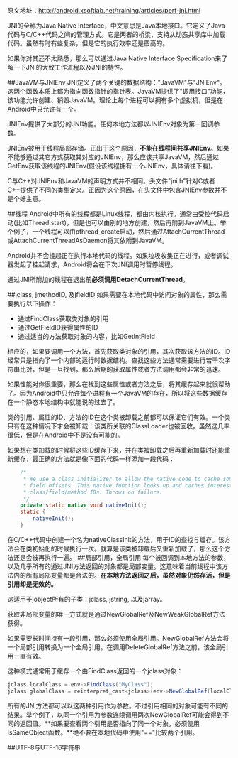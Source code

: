 原文地址：http://android.xsoftlab.net/training/articles/perf-jni.html

JNI的全称为Java Native Interface，中文意思是Java本地接口。它定义了Java代码与C/C++代码之间的管理方式。它是两者的桥梁，支持从动态共享库中加载代码。虽然有时有些复杂，但是它的执行效率还是蛮高的。

如果你对其还不太熟悉，那么可以通过Java Native Interface Specification来了解一下JNI的大致工作流程以及JNI的特性。

##JavaVM与JNIEnv
JNI定义了两个关键的数据结构："JavaVM"与"JNIEnv"。这两个函数本质上都为指向函数指针的指针表。JavaVM提供了"调用接口"功能，该功能允许创建、销毁JavaVM。理论上每个进程可以拥有多个虚拟机，但是在Android中只允许有一个。

JNIEnv提供了大部分的JNI功能。任何本地方法都以JNIEnv对象为第一回调参数。

JNIEnv被用于线程局部存储。正出于这个原因，**不能在线程间共享JNIEnv**。如果不能够通过其它方式获取其对应的JNIEnv，那么应该共享JavaVM，然后通过GetEnv获取该线程的JNIEnv(假设该线程拥有一个JNIEnv，具体请往下看)。

C与C++对JNIEnv和JavaVM的声明方式并不相同。头文件"jni.h"针对C或者C++提供了不同的类型定义。正因为这个原因，在头文件中包含JNIEnv参数并不是个好主意。

##线程
Android中所有的线程都是Linux线程，都由内核执行。通常由受控代码启动(比如Thread.start)，但是也可以由别的地方创建，然后再附到JavaVM上。举个例子，一个线程可以由pthread_create启动，然后通过AttachCurrentThread或AttachCurrentThreadAsDaemon将其依附到JavaVM。

Android并不会挂起正在执行本地代码的线程。如果垃圾收集正在进行，或者调试器发起了挂起请求，Android将会在下次JNI调用时暂停线程。

通过JNI所附加的线程在退出前**必须调用DetachCurrentThread**。

##jclass, jmethodID, 及jfieldID
如果需要在本地代码中访问对象的属性，那么需要执行以下操作：

- 通过FindClass获取类对象的引用
- 通过GetFieldID获得属性的ID
- 通过适当的方法获取对象的内容，比如GetIntField

相应的，如果要调用一个方法，首先获取类对象的引用，其次获取该方法的ID。ID经常只是指向了一个内部的运行时数据结构。查找这些方法通常需要进行若干次字符串比对，但是一旦找到，那么后期的获取属性或者方法调用都会非常的迅速。

如果性能对你很重要，那么在找到这些属性或者方法之后，将其缓存起来就很帮助了。因为Android中只允许每个进程有一个JavaVM的存在，所以将这些数据缓存在一个静态本地结构中就能说的过去了。

类的引用、属性的ID、方法的ID在这个类被卸载之前都可以保证它们有效。一个类只有在这种情况下才会被卸载：该类所关联的ClassLoader也被回收。虽然这几率很低，但是在Android中不是没有可能的。

如果想在类加载的时候将这些ID缓存下来，并在类被卸载之后再重新加载时还能重新缓存，最正确的方法就是像下面的代码一样添加一段代码：

```java
    /*
     * We use a class initializer to allow the native code to cache some
     * field offsets. This native function looks up and caches interesting
     * class/field/method IDs. Throws on failure.
     */
    private static native void nativeInit();
    static {
        nativeInit();
    }
```

在C/C++代码中创建一个名为nativeClassInit的方法，用于ID的查找与缓存。该方法会在类初始化的时候执行一次。就算是该类被卸载后又重新加载了，那么这个方法还是会被再执行一遍。
##局部引用，全局引用
每个被回调到本地方法的参数，以及几乎所有的通过JNI方法返回的对象都是局部变量。这意味着当前线程中该方法内的所有局部变量都是合法的。**在本地方法返回之后，虽然对象仍然存活，但是引用却是无效的。**

这适用于jobject所有的子类：jclass, jstring, 以及jarray。

获取非局部变量的唯一方式就是通过NewGlobalRef及NewWeakGlobalRef方法获得。

如果需要长时间持有一段引用，那么必须使用全局引用。NewGlobalRef方法会将一个局部引用转换为一个全局引用。在调用DeleteGlobalRef方法之前，该全局引用一直有效。

这种模式通常用于缓存一个由FindClass返回的一个jclass对象：

```java
jclass localClass = env->FindClass("MyClass");
jclass globalClass = reinterpret_cast<jclass>(env->NewGlobalRef(localClass));
```

所有的JNI方法都可以以这两种引用作为参数。不过引用相同的对象可能有不同的结果。举个例子，以同一个引用为参数连续调用两次NewGlobalRef可能会得到不同的返回值。**如果要查看两个引用是否指向了同一个对象，必须使用IsSameObject函数。**绝不要在本地代码中使用"=="比较两个引用。


##UTF-8与UTF-16字符串
